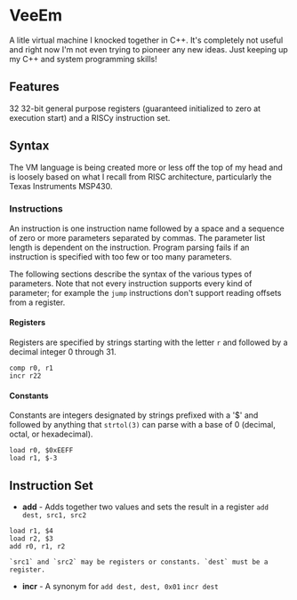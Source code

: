 # VeeEm
A litle virtual machine I knocked together in C++. It's completely not useful and right now I'm not even trying to pioneer any new ideas. Just keeping up my C++ and system programming skills!

## Features
32 32-bit general purpose registers (guaranteed initialized to zero at execution start) and a RISCy instruction set.

## Syntax
The VM language is being created more or less off the top of my head and is loosely based on what I recall from RISC architecture, particularly the Texas Instruments MSP430.

### Instructions
An instruction is one instruction name followed by a space and a sequence of zero or more parameters separated by commas. The parameter list length is dependent on the instruction. Program parsing fails if an instruction is specified with too few or too many parameters.

The following sections describe the syntax of the various types of parameters. Note that not every instruction supports every kind of parameter; for example the `jump` instructions don't support reading offsets from a register.

#### Registers
Registers are specified by strings starting with the letter `r` and followed by a decimal integer 0 through 31.

```
comp r0, r1
incr r22
```

#### Constants
Constants are integers designated by strings prefixed with a '$' and followed by anything that `strtol(3)` can parse with a base of 0 (decimal, octal, or hexadecimal).

```
load r0, $0xEEFF
load r1, $-3
```

## Instruction Set
*   **add** - Adds together two values and sets the result in a register
    `add dest, src1, src2`
```
load r1, $4
load r2, $3
add r0, r1, r2
```
    `src1` and `src2` may be registers or constants. `dest` must be a register.
*   **incr** - A synonym for `add dest, dest, 0x01`
    `incr dest`
